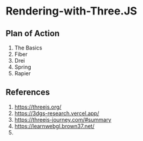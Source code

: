 # Rendering-with-Three.JS

## Plan of Action
1. The Basics
2. Fiber
3. Drei
4. Spring
5. Rapier

## References
1. https://threejs.org/
2. https://3dgs-research.vercel.app/
3. https://threejs-journey.com/#summary
4. https://learnwebgl.brown37.net/
5. 
